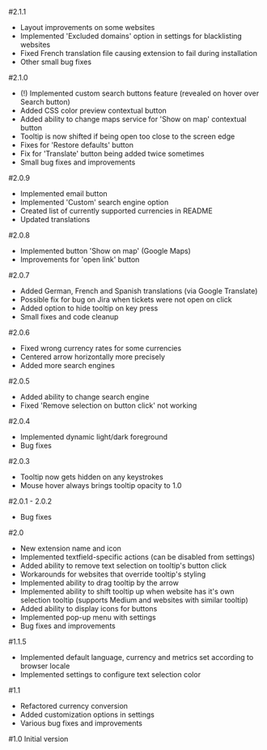 #2.1.1
- Layout improvements on some websites
- Implemented 'Excluded domains' option in settings for blacklisting websites
- Fixed French translation file causing extension to fail during installation
- Other small bug fixes

#2.1.0
- (!) Implemented custom search buttons feature (revealed on hover over Search button)
- Added CSS color preview contextual button
- Added ability to change maps service for 'Show on map' contextual button
- Tooltip is now shifted if being open too close to the screen edge
- Fixes for 'Restore defaults' button
- Fix for 'Translate' button being added twice sometimes
- Small bug fixes and improvements

#2.0.9
- Implemented email button
- Implemented 'Custom' search engine option
- Created list of currently supported currencies in README
- Updated translations

#2.0.8
- Implemented button 'Show on map' (Google Maps)
- Improvements for 'open link' button

#2.0.7
- Added German, French and Spanish translations (via Google Translate)
- Possible fix for bug on Jira when tickets were not open on click
- Added option to hide tooltip on key press
- Small fixes and code cleanup

#2.0.6
- Fixed wrong currency rates for some currencies
- Centered arrow horizontally more precisely
- Added more search engines

#2.0.5
- Added ability to change search engine
- Fixed 'Remove selection on button click' not working

#2.0.4
- Implemented dynamic light/dark foreground
- Bug fixes

#2.0.3
- Tooltip now gets hidden on any keystrokes
- Mouse hover always brings tooltip opacity to 1.0

#2.0.1 - 2.0.2
- Bug fixes

#2.0
- New extension name and icon
- Implemented textfield-specific actions (can be disabled from settings)
- Added ability to remove text selection on tooltip's button click
- Workarounds for websites that override tooltip's styling 
- Implemented ability to drag tooltip by the arrow
- Implemented ability to shift tooltip up when website has it's own selection tooltip (supports Medium and websites with similar tooltip)
- Added ability to display icons for buttons
- Implemented pop-up menu with settings
- Bug fixes and improvements

#1.1.5
- Implemented default language, currency and metrics set according to browser locale
- Implemented settings to configure text selection color

#1.1
- Refactored currency conversion
- Added customization options in settings
- Various bug fixes and improvements

#1.0
Initial version





















